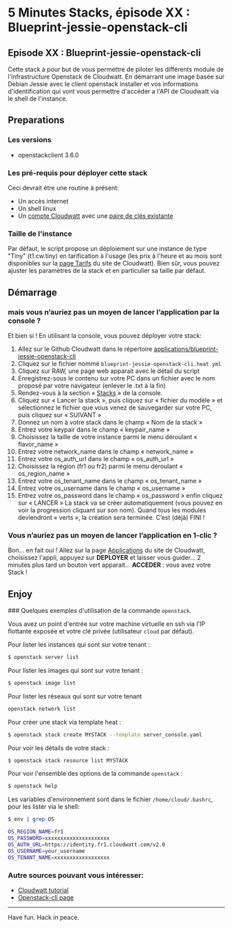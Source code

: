 # 5 Minutes Stacks, épisode XX  : Blueprint-jessie-openstack-cli #

## Episode XX : Blueprint-jessie-openstack-cli

Cette stack à pour but de vous permettre de piloter les différents module de l'infrastructure Openstack de Cloudwatt.
En démarrant une image basée sur Debian Jessie avec le client openstack installer et vos informations d'identification qui vont vous permettre d'accéder a l'API de Cloudwatt via le shell de l'instance.

## Preparations

### Les versions

* openstackclient 3.6.0

### Les pré-requis pour déployer cette stack

Ceci devrait être une routine à présent:

* Un accès internet
* Un shell linux
* Un [compte Cloudwatt](https://www.cloudwatt.com/cockpit/#/create-contact) avec une [ paire de clés existante](https://console.cloudwatt.com/project/access_and_security/?tab=access_security_tabs__keypairs_tab)

### Taille de l'instance

Par défaut, le script propose un déploiement sur une instance de type "Tiny" (t1.cw.tiny) en tarification à l'usage (les prix à l'heure et au mois sont disponibles sur la [page Tarifs](https://www.cloudwatt.com/fr/produits/tarifs.html) du site de Cloudwatt). Bien sûr, vous pouvez ajuster les paramètres de la stack et en particulier sa taille par défaut.

## Démarrage

### mais vous n’auriez pas un moyen de lancer l’application par la console ?

Et bien si ! En utilisant la console, vous pouvez déployer votre stack:

1.	Allez sur le Github Cloudwatt dans le répertoire [applications/blueprint-jessie-openstack-cli](https://github.com/cloudwatt/applications/tree/master/blueprint-jessie-openstack-cli)
2.	Cliquez sur le fichier nommé `blueprint-jessie-openstack-cli.heat.yml`
3.	Cliquez sur RAW, une page web apparait avec le détail du script
4.	Enregistrez-sous le contenu sur votre PC dans un fichier avec le nom proposé par votre navigateur (enlever le .txt à la fin)
5.  Rendez-vous à la section « [Stacks](https://console.cloudwatt.com/project/stacks/) » de la console.
6.	Cliquez sur « Lancer la stack », puis cliquez sur « fichier du modèle » et sélectionnez le fichier que vous venez de sauvegarder sur votre PC, puis cliquez sur « SUIVANT »
7.	Donnez un nom à votre stack dans le champ « Nom de la stack »
8.	Entrez votre keypair dans le champ « keypair_name »
9.	Choisissez la taille de votre instance parmi le menu déroulant « flavor_name »
10. Entrez votre network_name dans le champ « network_name »
11. Entrez votre os_auth_url dans le champ « os_auth_url  »
12. Choisissez la région (fr1 ou fr2) parmi le menu déroulant « os_region_name »
13. Entrez votre os_tenant_name dans le champ « os_tenant_name »
14. Entrez votre os_username dans le champ « os_username »
15. Entrez votre os_password dans le champ « os_password » enfin cliquez sur « LANCER »
La stack va se créer automatiquement (vous pouvez en voir la progression cliquant sur son nom). Quand tous les modules deviendront « verts », la création sera terminée.
C’est (déjà) FINI !

### Vous n’auriez pas un moyen de lancer l’application en 1-clic ?

Bon... en fait oui ! Allez sur la page [Applications](https://www.cloudwatt.com/fr/applications/index.html) du site de Cloudwatt, choisissez l'appli, appuyez sur **DEPLOYER** et laisser vous guider... 2 minutes plus tard un bouton vert apparait... **ACCEDER** : vous avez votre Stack !


## Enjoy

### Quelques exemples d'utilisation de la commande `openstack`.

Vous avez un point d'entrée sur votre machine virtuelle en ssh via l'IP flottante exposée et votre clé privée (utilisateur `cloud` par défaut).

Pour lister les instances qui sont sur votre tenant :
~~~bash
$ openstack server list
~~~  

Pour lister les images qui sont sur votre tenant :
~~~bash
$ openstack image list
~~~  

Pour lister les réseaux qui sont sur votre tenant
~~~bash
openstack network list
~~~
Pour créer une stack via template heat :
~~~bash
$ openstack stack create MYSTACK --template server_console.yaml
~~~

Pour voir les détails de votre stack :
~~~bash
$ openstack stack resource list MYSTACK
~~~

Pour voir l'ensemble des options de la commande `openstack` :
~~~bash
$ openstack help
~~~

Les variables d'environnement sont dans le fichier `/home/cloud/.bashrc`, pour les lister via le shell:
~~~bash
$ env | grep OS

OS_REGION_NAME=fr1
OS_PASSWORD=xxxxxxxxxxxxxxxxxxxxx
OS_AUTH_URL=https://identity.fr1.cloudwatt.com/v2.0
OS_USERNAME=your_username
OS_TENANT_NAME=xxxxxxxxxxxxxxxxxx
~~~

### Autre sources pouvant vous intéresser:

* [Cloudwatt tutorial](https://support.cloudwatt.com/debuter/cli-fin.html)
* [Openstack-cli page](http://docs.openstack.org/user-guide/cli-cheat-sheet.html)


----
Have fun. Hack in peace.
